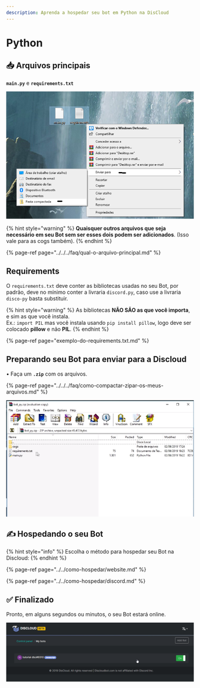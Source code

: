 ```yaml
---
description: Aprenda a hospedar seu bot em Python na DisCloud
---
```


# Python

## 📥 Arquivos principais

**`main.py`** e **`requirements.txt`**

![O arquivo principal do seu bot, ou seja, o local onde est&#xE1; o bot.run\(\). GERALMENTE &#xE9; main.py](../../../.gitbook/assets/capturar%20%281%29.PNG)

{% hint style="warning" %}
**Quaisquer outros arquivos que seja necessário em seu Bot sem ser esses dois podem ser adicionados**. \(Isso vale para as cogs também\).
{% endhint %}

{% page-ref page="../../../faq/qual-o-arquivo-principal.md" %}

## Requirements

O `requirements.txt` deve conter as bibliotecas usadas no seu Bot, por padrão, deve no mínimo conter a livraria `discord.py`, caso use a livraria `disco-py` basta substituir.

{% hint style="warning" %}
As bibliotecas **NÃO SÃO as que você importa**, e sim as que você instala.  
Ex.: `import PIL` mas você instala usando `pip install pillow`, logo deve ser colocado **pillow** e não **PIL**.
{% endhint %}

{% page-ref page="exemplo-do-requirements.txt.md" %}

## Preparando seu Bot para enviar para a Discloud

• Faça um **`.zip`** com os arquivos.

{% page-ref page="../../../faq/como-compactar-zipar-os-meus-arquivos.md" %}

![Exemplo no Windows](../../../.gitbook/assets/image%20%2811%29.png)



## ✍ Hospedando o seu Bot

{% hint style="info" %}
Escolha o método para hospedar seu Bot na Discloud:
{% endhint %}

{% page-ref page="../../como-hospedar/website.md" %}

{% page-ref page="../../como-hospedar/discord.md" %}

## ✅ Finalizado <a id="finalizado"></a>

Pronto, em alguns segundos ou minutos, o seu Bot estará online.

![](../../../.gitbook/assets/capturar.PNG)

